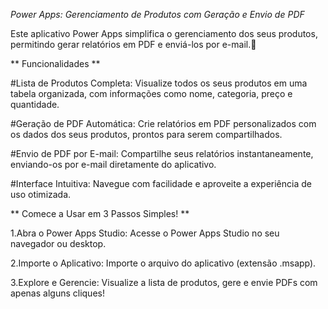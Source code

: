 *Power Apps: Gerenciamento de Produtos com Geração e Envio de PDF*

Este aplicativo Power Apps simplifica o gerenciamento dos seus produtos, permitindo gerar relatórios em PDF e enviá-los por e-mail.📧

** Funcionalidades **

#Lista de Produtos Completa: Visualize todos os seus produtos em uma tabela organizada, com informações como nome, categoria, preço e quantidade. ️

#Geração de PDF Automática: Crie relatórios em PDF personalizados com os dados dos seus produtos, prontos para serem compartilhados.

#Envio de PDF por E-mail: Compartilhe seus relatórios instantaneamente, enviando-os por e-mail diretamente do aplicativo.

#Interface Intuitiva: Navegue com facilidade e aproveite a experiência de uso otimizada.

** Comece a Usar em 3 Passos Simples! **

1.Abra o Power Apps Studio: Acesse o Power Apps Studio no seu navegador ou desktop.

2.Importe o Aplicativo: Importe o arquivo do aplicativo (extensão .msapp).

3.Explore e Gerencie: Visualize a lista de produtos, gere e envie PDFs com apenas alguns cliques!
